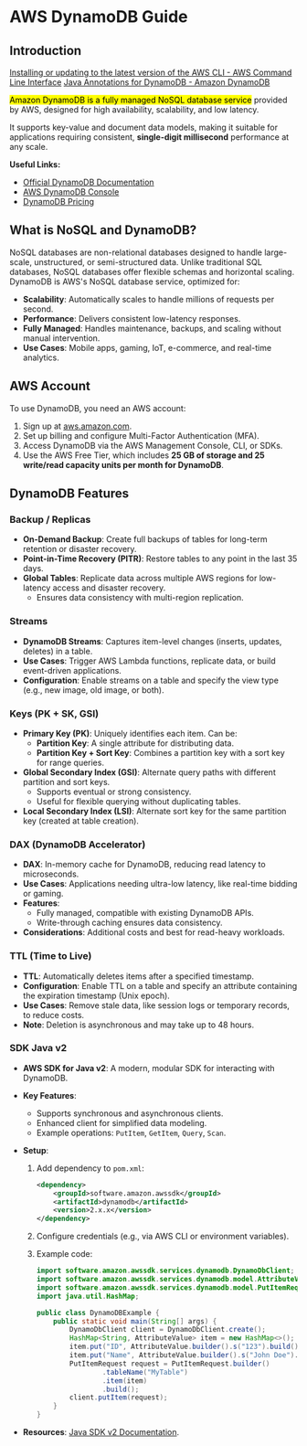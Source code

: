 # AWS DynamoDB Guide

## Introduction
[Installing or updating to the latest version of the AWS CLI - AWS Command Line Interface](Installing%20or%20updating%20to%20the%20latest%20version%20of%20the%20AWS%20CLI%20-%20AWS%20Command%20Line%20Interface.md)
[Java Annotations for DynamoDB - Amazon DynamoDB](Java%20Annotations%20for%20DynamoDB%20-%20Amazon%20DynamoDB.md)

 <mark>Amazon DynamoDB is a fully managed NoSQL database service</mark> provided by AWS, designed for high availability, scalability, and low latency.

 It supports key-value and document data models, making it suitable for applications requiring consistent, **single-digit millisecond** performance at any scale.

**Useful Links:**
- [Official DynamoDB Documentation](https://docs.aws.amazon.com/dynamodb/)
- [AWS DynamoDB Console](https://aws.amazon.com/dynamodb/)
- [DynamoDB Pricing](https://aws.amazon.com/dynamodb/pricing/)
## What is NoSQL and DynamoDB?

NoSQL databases are non-relational databases designed to handle large-scale, unstructured, or semi-structured data.  Unlike traditional SQL databases, NoSQL databases offer flexible schemas and horizontal scaling. DynamoDB is AWS's NoSQL database service, optimized for:

- **Scalability**: Automatically scales to handle millions of requests per second.
- **Performance**: Delivers consistent low-latency responses.
- **Fully Managed**: Handles maintenance, backups, and scaling without manual intervention.
- **Use Cases**: Mobile apps, gaming, IoT, e-commerce, and real-time analytics.

## AWS Account

To use DynamoDB, you need an AWS account:

1. Sign up at [aws.amazon.com](https://aws.amazon.com/).
2. Set up billing and configure Multi-Factor Authentication (MFA).
3. Access DynamoDB via the AWS Management Console, CLI, or SDKs.
4. Use the AWS Free Tier, which includes **25 GB of storage and 25 write/read capacity units per month for DynamoDB**.

## DynamoDB Features

### Backup / Replicas

- **On-Demand Backup**: Create full backups of tables for long-term retention or disaster recovery.
- **Point-in-Time Recovery (PITR)**: Restore tables to any point in the last 35 days.
- **Global Tables**: Replicate data across multiple AWS regions for low-latency access and disaster recovery.
  - Ensures data consistency with multi-region replication.

### Streams

- **DynamoDB Streams**: Captures item-level changes (inserts, updates, deletes) in a table.
- **Use Cases**: Trigger AWS Lambda functions, replicate data, or build event-driven applications.
- **Configuration**: Enable streams on a table and specify the view type (e.g., new image, old image, or both).

### Keys (PK + SK, GSI)

- **Primary Key (PK)**: Uniquely identifies each item. Can be:
  - **Partition Key**: A single attribute for distributing data.
  - **Partition Key + Sort Key**: Combines a partition key with a sort key for range queries.
- **Global Secondary Index (GSI)**: Alternate query paths with different partition and sort keys.
  - Supports eventual or strong consistency.
  - Useful for flexible querying without duplicating tables.
- **Local Secondary Index (LSI)**: Alternate sort key for the same partition key (created at table creation).

### DAX (DynamoDB Accelerator)

- **DAX**: In-memory cache for DynamoDB, reducing read latency to microseconds.
- **Use Cases**: Applications needing ultra-low latency, like real-time bidding or gaming.
- **Features**:
  - Fully managed, compatible with existing DynamoDB APIs.
  - Write-through caching ensures data consistency.
- **Considerations**: Additional costs and best for read-heavy workloads.

### TTL (Time to Live)

- **TTL**: Automatically deletes items after a specified timestamp.
- **Configuration**: Enable TTL on a table and specify an attribute containing the expiration timestamp (Unix epoch).
- **Use Cases**: Remove stale data, like session logs or temporary records, to reduce costs.
- **Note**: Deletion is asynchronous and may take up to 48 hours.

### SDK Java v2

- **AWS SDK for Java v2**: A modern, modular SDK for interacting with DynamoDB.

- **Key Features**:
  
  - Supports synchronous and asynchronous clients.
  - Enhanced client for simplified data modeling.
  - Example operations: `PutItem`, `GetItem`, `Query`, `Scan`.

- **Setup**:
  
  1. Add dependency to `pom.xml`:
     
     ```xml
     <dependency>
         <groupId>software.amazon.awssdk</groupId>
         <artifactId>dynamodb</artifactId>
         <version>2.x.x</version>
     </dependency>
     ```
  
  2. Configure credentials (e.g., via AWS CLI or environment variables).
  
  3. Example code:
     
     ```java
     import software.amazon.awssdk.services.dynamodb.DynamoDbClient;
     import software.amazon.awssdk.services.dynamodb.model.AttributeValue;
     import software.amazon.awssdk.services.dynamodb.model.PutItemRequest;
     import java.util.HashMap;
     
     public class DynamoDBExample {
         public static void main(String[] args) {
             DynamoDbClient client = DynamoDbClient.create();
             HashMap<String, AttributeValue> item = new HashMap<>();
             item.put("ID", AttributeValue.builder().s("123").build());
             item.put("Name", AttributeValue.builder().s("John Doe").build());
             PutItemRequest request = PutItemRequest.builder()
                     .tableName("MyTable")
                     .item(item)
                     .build();
             client.putItem(request);
         }
     }
     ```

- **Resources**: [Java SDK v2 Documentation](https://docs.aws.amazon.com/sdk-for-java/v2/developer-guide/basics.html).
